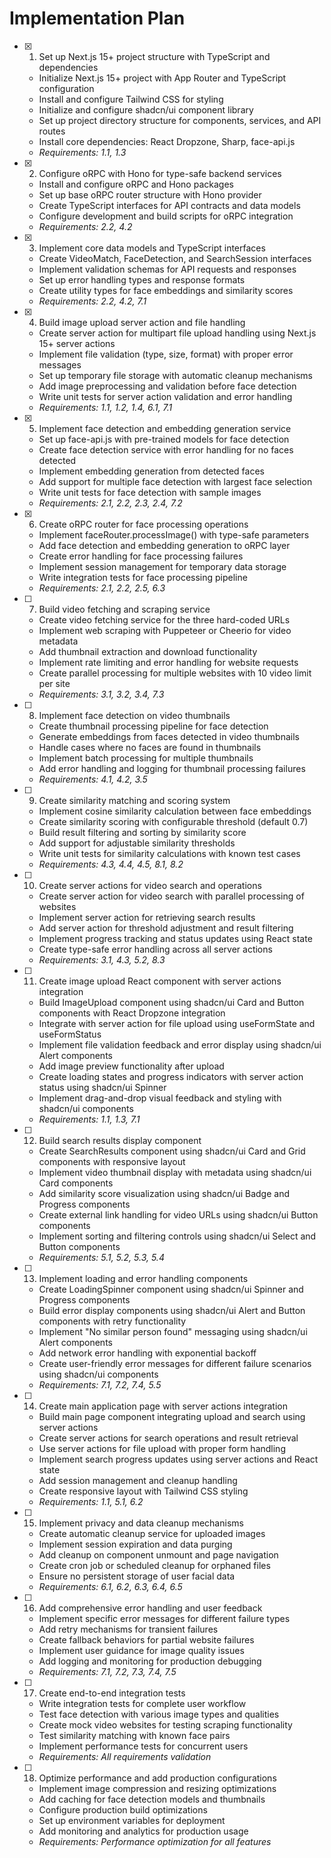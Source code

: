 # Implementation Plan

- [x] 1. Set up Next.js 15+ project structure with TypeScript and dependencies

  - Initialize Next.js 15+ project with App Router and TypeScript configuration
  - Install and configure Tailwind CSS for styling
  - Initialize and configure shadcn/ui component library
  - Set up project directory structure for components, services, and API routes
  - Install core dependencies: React Dropzone, Sharp, face-api.js
  - _Requirements: 1.1, 1.3_

- [x] 2. Configure oRPC with Hono for type-safe backend services

  - Install and configure oRPC and Hono packages
  - Set up base oRPC router structure with Hono provider
  - Create TypeScript interfaces for API contracts and data models
  - Configure development and build scripts for oRPC integration
  - _Requirements: 2.2, 4.2_

- [x] 3. Implement core data models and TypeScript interfaces

  - Create VideoMatch, FaceDetection, and SearchSession interfaces
  - Implement validation schemas for API requests and responses
  - Set up error handling types and response formats
  - Create utility types for face embeddings and similarity scores
  - _Requirements: 2.2, 4.2, 7.1_

- [x] 4. Build image upload server action and file handling

  - Create server action for multipart file upload handling using Next.js 15+ server actions
  - Implement file validation (type, size, format) with proper error messages
  - Set up temporary file storage with automatic cleanup mechanisms
  - Add image preprocessing and validation before face detection
  - Write unit tests for server action validation and error handling
  - _Requirements: 1.1, 1.2, 1.4, 6.1, 7.1_

- [x] 5. Implement face detection and embedding generation service

  - Set up face-api.js with pre-trained models for face detection
  - Create face detection service with error handling for no faces detected
  - Implement embedding generation from detected faces
  - Add support for multiple face detection with largest face selection
  - Write unit tests for face detection with sample images
  - _Requirements: 2.1, 2.2, 2.3, 2.4, 7.2_

- [x] 6. Create oRPC router for face processing operations

  - Implement faceRouter.processImage() with type-safe parameters
  - Add face detection and embedding generation to oRPC layer
  - Create error handling for face processing failures
  - Implement session management for temporary data storage
  - Write integration tests for face processing pipeline
  - _Requirements: 2.1, 2.2, 2.5, 6.3_

- [ ] 7. Build video fetching and scraping service

  - Create video fetching service for the three hard-coded URLs
  - Implement web scraping with Puppeteer or Cheerio for video metadata
  - Add thumbnail extraction and download functionality
  - Implement rate limiting and error handling for website requests
  - Create parallel processing for multiple websites with 10 video limit per site
  - _Requirements: 3.1, 3.2, 3.4, 7.3_

- [ ] 8. Implement face detection on video thumbnails

  - Create thumbnail processing pipeline for face detection
  - Generate embeddings from faces detected in video thumbnails
  - Handle cases where no faces are found in thumbnails
  - Implement batch processing for multiple thumbnails
  - Add error handling and logging for thumbnail processing failures
  - _Requirements: 4.1, 4.2, 3.5_

- [ ] 9. Create similarity matching and scoring system

  - Implement cosine similarity calculation between face embeddings
  - Create similarity scoring with configurable threshold (default 0.7)
  - Build result filtering and sorting by similarity score
  - Add support for adjustable similarity thresholds
  - Write unit tests for similarity calculations with known test cases
  - _Requirements: 4.3, 4.4, 4.5, 8.1, 8.2_

- [ ] 10. Create server actions for video search and operations

  - Create server action for video search with parallel processing of websites
  - Implement server action for retrieving search results
  - Add server action for threshold adjustment and result filtering
  - Implement progress tracking and status updates using React state
  - Create type-safe error handling across all server actions
  - _Requirements: 3.1, 4.3, 5.2, 8.3_

- [ ] 11. Create image upload React component with server actions integration

  - Build ImageUpload component using shadcn/ui Card and Button components with React Dropzone integration
  - Integrate with server action for file upload using useFormState and useFormStatus
  - Implement file validation feedback and error display using shadcn/ui Alert components
  - Add image preview functionality after upload
  - Create loading states and progress indicators with server action status using shadcn/ui Spinner
  - Implement drag-and-drop visual feedback and styling with shadcn/ui components
  - _Requirements: 1.1, 1.3, 7.1_

- [ ] 12. Build search results display component

  - Create SearchResults component using shadcn/ui Card and Grid components with responsive layout
  - Implement video thumbnail display with metadata using shadcn/ui Card components
  - Add similarity score visualization using shadcn/ui Badge and Progress components
  - Create external link handling for video URLs using shadcn/ui Button components
  - Implement sorting and filtering controls using shadcn/ui Select and Button components
  - _Requirements: 5.1, 5.2, 5.3, 5.4_

- [ ] 13. Implement loading and error handling components

  - Create LoadingSpinner component using shadcn/ui Spinner and Progress components
  - Build error display components using shadcn/ui Alert and Button components with retry functionality
  - Implement "No similar person found" messaging using shadcn/ui Alert components
  - Add network error handling with exponential backoff
  - Create user-friendly error messages for different failure scenarios using shadcn/ui components
  - _Requirements: 7.1, 7.2, 7.4, 5.5_

- [ ] 14. Create main application page with server actions integration

  - Build main page component integrating upload and search using server actions
  - Create server actions for search operations and result retrieval
  - Use server actions for file upload with proper form handling
  - Implement search progress updates using server actions and React state
  - Add session management and cleanup handling
  - Create responsive layout with Tailwind CSS styling
  - _Requirements: 1.1, 5.1, 6.2_

- [ ] 15. Implement privacy and data cleanup mechanisms

  - Create automatic cleanup service for uploaded images
  - Implement session expiration and data purging
  - Add cleanup on component unmount and page navigation
  - Create cron job or scheduled cleanup for orphaned files
  - Ensure no persistent storage of user facial data
  - _Requirements: 6.1, 6.2, 6.3, 6.4, 6.5_

- [ ] 16. Add comprehensive error handling and user feedback

  - Implement specific error messages for different failure types
  - Add retry mechanisms for transient failures
  - Create fallback behaviors for partial website failures
  - Implement user guidance for image quality issues
  - Add logging and monitoring for production debugging
  - _Requirements: 7.1, 7.2, 7.3, 7.4, 7.5_

- [ ] 17. Create end-to-end integration tests

  - Write integration tests for complete user workflow
  - Test face detection with various image types and qualities
  - Create mock video websites for testing scraping functionality
  - Test similarity matching with known face pairs
  - Implement performance tests for concurrent users
  - _Requirements: All requirements validation_

- [ ] 18. Optimize performance and add production configurations
  - Implement image compression and resizing optimizations
  - Add caching for face detection models and thumbnails
  - Configure production build optimizations
  - Set up environment variables for deployment
  - Add monitoring and analytics for production usage
  - _Requirements: Performance optimization for all features_
